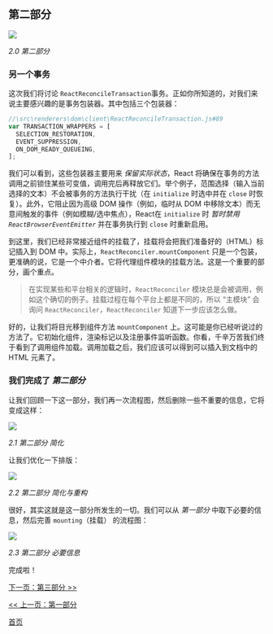 ## 第二部分

[![](https://rawgit.com/Bogdan-Lyashenko/Under-the-hood-ReactJS/master/stack/images/2/part-2.svg)](https://rawgit.com/Bogdan-Lyashenko/Under-the-hood-ReactJS/master/stack/images/2/part-2.svg)

<em>2.0 第二部分</em>

### 另一个事务

这次我们将讨论 `ReactReconcileTransaction`事务。正如你所知道的，对我们来说主要感兴趣的是事务包装器。其中包括三个包装器：

```javascript
//\src\renderers\dom\client\ReactReconcileTransaction.js#89
var TRANSACTION_WRAPPERS = [
  SELECTION_RESTORATION,
  EVENT_SUPPRESSION,
  ON_DOM_READY_QUEUEING,
];
```

我们可以看到，这些包装器主要用来 *保留实际状态*，React 将确保在事务的方法调用之前锁住某些可变值，调用完后再释放它们。举个例子，范围选择（输入当前选择的文本）不会被事务的方法执行干扰（在 `initialize` 时选中并在 `close` 时恢复）。此外，它阻止因为高级 DOM 操作（例如，临时从 DOM 中移除文本）而无意间触发的事件（例如模糊/选中焦点），React在 `initialize` 时 *暂时禁用 `ReactBrowserEventEmitter`* 并在事务执行到 `close` 时重新启用。

到这里，我们已经非常接近组件的挂载了，挂载将会把我们准备好的（HTML）标记插入到 DOM 中。实际上，`ReactReconciler.mountComponent` 只是一个包装，更准确的说，它是一个中介者。它将代理组件模块的挂载方法。这是一个重要的部分，画个重点。

> 在实现某些和平台相关的逻辑时，`ReactReconciler` 模块总是会被调用，例如这个确切的例子。挂载过程在每个平台上都是不同的，所以 “主模块” 会询问 `ReactReconciler`，`ReactReconciler` 知道下一步应该怎么做。

好的，让我们将目光移到组件方法 `mountComponent` 上。这可能是你已经听说过的方法了。它初始化组件，渲染标记以及注册事件监听函数。你看，千辛万苦我们终于看到了调用组件加载。调用加载之后，我们应该可以得到可以插入到文档中的 HTML 元素了。


### 我们完成了 *第二部分*


让我们回顾一下这一部分，我们再一次流程图，然后删除一些不重要的信息，它将变成这样：

[![](https://rawgit.com/Bogdan-Lyashenko/Under-the-hood-ReactJS/master/stack/images/2/part-2-A.svg)](https://rawgit.com/Bogdan-Lyashenko/Under-the-hood-ReactJS/master/stack/images/2/part-2-A.svg)

<em>2.1 第二部分 简化</em>

让我们优化一下排版：

[![](https://rawgit.com/Bogdan-Lyashenko/Under-the-hood-ReactJS/master/stack/images/2/part-2-B.svg)](https://rawgit.com/Bogdan-Lyashenko/Under-the-hood-ReactJS/master/stack/images/2/part-2-B.svg)

<em>2.2 第二部分 简化与重构</em>

很好，其实这就是这一部分所发生的一切。我们可以从 *第一部分* 中取下必要的信息，然后完善 `mounting`（挂载） 的流程图：

[![](https://rawgit.com/Bogdan-Lyashenko/Under-the-hood-ReactJS/master/stack/images/2/part-2-C.svg)](https://rawgit.com/Bogdan-Lyashenko/Under-the-hood-ReactJS/master/stack/images/2/part-2-C.svg)

<em>2.3 第二部分 必要信息</em>

完成啦！

[下一页：第三部分 >>](./Part-3.md)

[<< 上一页：第一部分](./Part-1.md)

[首页](./README.md)

